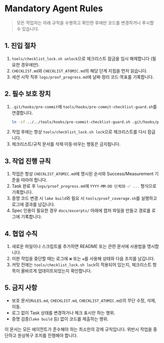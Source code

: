 # Mandatory Agent Rules

> 모든 작업자는 아래 규칙을 수행하고 확인한 후에만 코드를 변경하거나 푸시할 수 있습니다.

## 1. 진입 절차
1. `tools/checklist_lock.sh unlock`으로 체크리스트 잠금을 임시 해제합니다 (필요한 경우에만).
2. `CHECKLIST.md`와 `CHECKLIST_ATOMIC.md`의 해당 단계 지침을 먼저 읽습니다.
3. 세션 시작 직후 `logs/proof_progress.md`에 날짜·정리 코드·목표를 기록합니다.

## 2. 필수 보호 장치
1. `.git/hooks/pre-commit`에 `tools/hooks/pre-commit-checklist-guard.sh`를 연결합니다.
   ```bash
   ln -sf ../../tools/hooks/pre-commit-checklist-guard.sh .git/hooks/pre-commit
   ```
2. 작업 후에는 항상 `tools/checklist_lock.sh lock`으로 체크리스트를 다시 잠급니다.
3. 체크리스트/규칙 문서를 삭제·이동·비우는 행동은 금지됩니다.

## 3. 작업 진행 규칙
1. 작업은 항상 `CHECKLIST_ATOMIC.md`에 명시된 순서와 Success/Measurement 기준을 따라야 합니다.
2. Task 완료 후 `logs/proof_progress.md`에 `YYYY-MM-DD 단계ID ✅ ...` 형식으로 기록합니다.
3. 증명 코드 변경 시 `lake build`와 필요 시 `tools/proof_coverage.sh`를 실행하고 로그에 결과를 남깁니다.
4. Spec 인용이 필요한 경우 `docs/excerpts/` 아래에 캡처 파일을 만들고 경로를 로그에 기록합니다.

## 4. 협업 수칙
1. 새로운 파일이나 스크립트를 추가하면 README 또는 관련 문서에 사용법을 명시합니다.
2. 미완 작업을 중단할 때는 로그에 `❌` 또는 `♻️`를 사용해 상태와 다음 조치를 남깁니다.
3. 커밋 전에는 `tools/checklist_lock.sh lock`이 적용되어 있는지, 체크리스트 항목이 올바르게 업데이트되었는지 확인합니다.

## 5. 금지 사항
- 보호 문서(`RULES.md`, `CHECKLIST.md`, `CHECKLIST_ATOMIC.md`)의 무단 수정, 삭제, 이동.
- 로그 없이 Task 상태를 변경하거나 체크 표시만 하는 행위.
- 증명 검증(`lake build` 등) 없이 코드를 제출하는 행위.

이 문서는 모든 에이전트가 준수해야 하는 최소한의 강제 규칙입니다. 위반시 작업을 중단하고 원상복구 조치를 진행해야 합니다.
